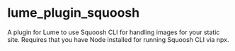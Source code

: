 # lume_plugin_squoosh

A plugin for Lume to use Squoosh CLI for handling images for your static site.
Requires that you have Node installed for running Squoosh CLI via npx.
